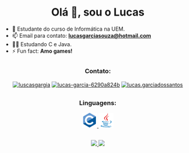 <h1 align="center">Olá 👋, sou o Lucas</h1>

- 🌱 Estudante do curso de Informática na UEM.
- 📫 Email para contato: **lucasgarciasouza@hotmail.com**
- 👨‍💻 Estudando C e Java.
- ⚡ Fun fact: **Amo games!**

##
<h3 align="center">Contato:</h3>
<p align="center">
<a href="https://twitter.com/luscasgargia" target="blank"><img align="center" src="https://raw.githubusercontent.com/rahuldkjain/github-profile-readme-generator/master/src/images/icons/Social/twitter.svg" alt="luscasgargia" height="30" width="40" /></a>
<a href="https://linkedin.com/in/lucas-garcia-6290a824b" target="blank"><img align="center" src="https://raw.githubusercontent.com/rahuldkjain/github-profile-readme-generator/master/src/images/icons/Social/linked-in-alt.svg" alt="lucas-garcia-6290a824b" height="30" width="40" /></a>
<a href="https://instagram.com/lucas.garciadossantos" target="blank"><img align="center" src="https://raw.githubusercontent.com/rahuldkjain/github-profile-readme-generator/master/src/images/icons/Social/instagram.svg" alt="lucas.garciadossantos" height="30" width="40" /></a>
</p>

##
<h3 align="center">Linguagens:</h3>
<p align="center"> <a href="https://www.cprogramming.com/" target="_blank" rel="noreferrer"> <img src="https://raw.githubusercontent.com/devicons/devicon/master/icons/c/c-original.svg" alt="c" width="40" height="40"/> </a> <a href="https://www.java.com" target="_blank" rel="noreferrer"> <img src="https://raw.githubusercontent.com/devicons/devicon/master/icons/java/java-original.svg" alt="java" width="40" height="40"/> </a> </p>

##
<div align="center">
  <a href="https://github.com/lucaogarcia">
  <img height="150em" src="https://github-readme-stats.vercel.app/api?username=lucaogarcia&show_icons=true&theme=github_dark&include_all_commits=true&count_private=true"/>
  <img height="150em" src="https://github-readme-stats.vercel.app/api/top-langs/?username=lucaogarcia&layout=compact&langs_count=7&theme=github_dark"/>
</div>



